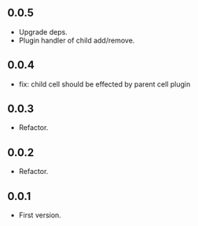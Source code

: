 ## 0.0.5

- Upgrade deps.
- Plugin handler of child add/remove.

## 0.0.4

- fix: child cell should be effected by parent cell plugin

## 0.0.3

- Refactor.

## 0.0.2

- Refactor.

## 0.0.1

- First version.
